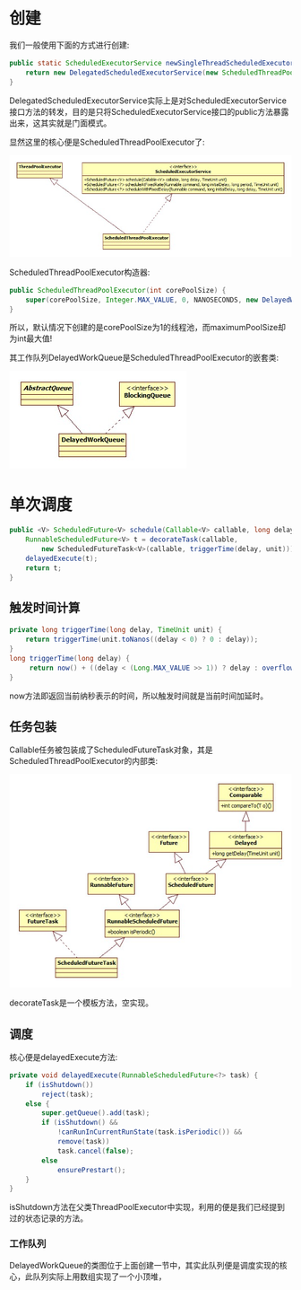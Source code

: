 # 创建

我们一般使用下面的方式进行创建:

```java
public static ScheduledExecutorService newSingleThreadScheduledExecutor() {
    return new DelegatedScheduledExecutorService(new ScheduledThreadPoolExecutor(1));
}
```

DelegatedScheduledExecutorService实际上是对ScheduledExecutorService接口方法的转发，目的是只将ScheduledExecutorService接口的public方法暴露出来，这其实就是门面模式。

显然这里的核心便是ScheduledThreadPoolExecutor了:

![ScheduledThreadPoolExecutor](images/ScheduledThreadPoolExecutor.jpg)

ScheduledThreadPoolExecutor构造器:

```java
public ScheduledThreadPoolExecutor(int corePoolSize) {
    super(corePoolSize, Integer.MAX_VALUE, 0, NANOSECONDS, new DelayedWorkQueue());
}
```

所以，默认情况下创建的是corePoolSize为1的线程池，而maximumPoolSize却为int最大值!

其工作队列DelayedWorkQueue是ScheduledThreadPoolExecutor的嵌套类:

![DelayedWorkQueue](images/DelayedWorkQueue.jpg)

# 单次调度

```java
public <V> ScheduledFuture<V> schedule(Callable<V> callable, long delay, TimeUnit unit) {
    RunnableScheduledFuture<V> t = decorateTask(callable,
        new ScheduledFutureTask<V>(callable, triggerTime(delay, unit)));
    delayedExecute(t);
    return t;
}
```

## 触发时间计算

```java
private long triggerTime(long delay, TimeUnit unit) {
    return triggerTime(unit.toNanos((delay < 0) ? 0 : delay));
}
long triggerTime(long delay) {
     return now() + ((delay < (Long.MAX_VALUE >> 1)) ? delay : overflowFree(delay));
}
```

now方法即返回当前纳秒表示的时间，所以触发时间就是当前时间加延时。

## 任务包装

Callable任务被包装成了ScheduledFutureTask对象，其是ScheduledThreadPoolExecutor的内部类:

![ScheduledFutureTask](images/ScheduledFutureTask.jpg)

decorateTask是一个模板方法，空实现。

## 调度

核心便是delayedExecute方法:

```java
private void delayedExecute(RunnableScheduledFuture<?> task) {
    if (isShutdown())
        reject(task);
    else {
        super.getQueue().add(task);
        if (isShutdown() &&
            !canRunInCurrentRunState(task.isPeriodic()) &&
            remove(task))
            task.cancel(false);
        else
            ensurePrestart();
    }
}
```

isShutdown方法在父类ThreadPoolExecutor中实现，利用的便是我们已经提到过的状态记录的方法。

### 工作队列

DelayedWorkQueue的类图位于上面创建一节中，其实此队列便是调度实现的核心，此队列实际上用数组实现了一个小顶堆，

